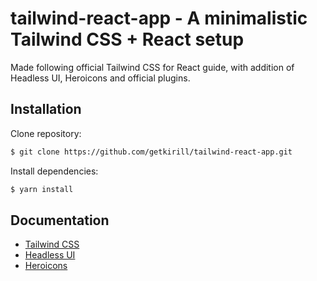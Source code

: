 # tailwind-react-app - A minimalistic Tailwind CSS + React setup
Made following official Tailwind CSS for React guide, with addition of Headless UI, Heroicons and official plugins.
## Installation
Clone repository:
```bash
$ git clone https://github.com/getkirill/tailwind-react-app.git
```
Install dependencies:
```bash
$ yarn install
```
## Documentation
 - [Tailwind CSS](https://tailwindcss.com/docs)
 - [Headless UI](https://headlessui.dev/)
 - [Heroicons](https://heroicons.com/)